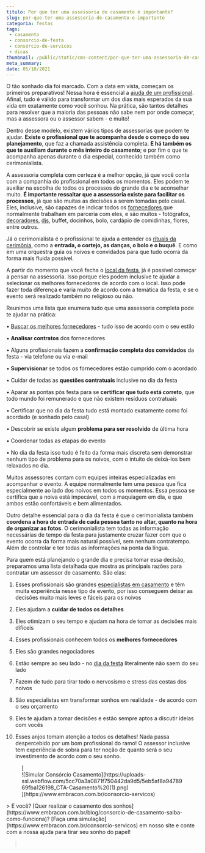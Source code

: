```yaml
---
titulo: Por que ter uma assessoria de casamento é importante?
slug: por-que-ter-uma-assessoria-de-casamento-e-importante
categoria: festas
tags:
 - casamento
 - consorcio-de-festa
 - consorcio-de-servicos
 - dicas
thumbnail: /public/static/cms-content/por-que-ter-uma-assessoria-de-casamento-e-importante.jpg
meta_summary: 
date: 05/10/2021
---
```

O tão sonhado dia foi marcado. Com a data em vista, começam os primeiros preparativos! Nessa hora é essencial a [ajuda de um profissional](https://www.embracon.com.br/blog/cerimonial-de-casamento-vale-a-pena-contratar). Afinal, tudo é válido para transformar um dos dias mais esperados da sua vida em exatamente como você sonhou. Na prática, são tantos detalhes para resolver que a maioria das pessoas não sabe nem por onde começar, mas a assessora ou o assessor sabem - e muito!

Dentro desse modelo, existem vários tipos de assessorias que podem te ajudar. **Existe o profissional que te acompanha desde o começo do seu planejamento**, que faz a chamada assistência completa. **E há também os que te auxiliam durante o mês inteiro do casamento**; e por fim o que te acompanha apenas durante o dia especial, conhecido também como cerimonialista.

A assessoria completa com certeza é a melhor opção, já que você conta com a companhia do profissional em todos os momentos. Eles podem te auxiliar na escolha de todos os processos do grande dia e te aconselhar muito. **É importante ressaltar que a assessoria existe para facilitar os processos**, já que são muitas as decisões a serem tomadas pelo casal. Eles, inclusive, são capazes de indicar todos os [fornecedores ](https://www.embracon.com.br/blog/fornecedores-para-casamentos-escolha-bem-e-negocie-os-precos)que normalmente trabalham em parceria com eles, e são muitos - fotógrafos, [decoradores](https://www.embracon.com.br/blog/conheca-as-principais-tendencias-em-decoracao-de-casamento), [djs](https://www.embracon.com.br/blog/musica-de-festa-faca-uma-playlist-arrebatadora), buffet, docinhos, bolo, cardápio de comidinhas, flores, entre outros.

Já o cerimonialista é o profissional te ajuda a entender os [rituais da cerimônia](https://www.embracon.com.br/blog/cerimonia-e-festa-de-casamento-juntos-ou-separados), como a **entrada, o cortejo, as danças, o bolo e o buquê**. E como em uma orquestra guia os noivos e convidados para que tudo ocorra da forma mais fluida possível.

A partir do momento que você fecha o [local da festa](https://www.embracon.com.br/blog/6-dicas-para-voce-organizar-seu-casamento-nas-montanhas), já é possível começar a pensar na assessoria. Isso porque eles podem inclusive te ajudar a selecionar os melhores fornecedores de acordo com o local. Isso pode fazer toda diferença e varia muito de acordo com a temática da festa, e se o evento será realizado também no religioso ou não.

Reunimos uma lista que enumera tudo que uma assessoria completa pode te ajudar na prática:

 • [Buscar os melhores fornecedores](https://www.embracon.com.br/blog/bebidas-no-casamento-como-escolher-e-calcular-a-quantidade-adequada) - tudo isso de acordo com o seu estilo

 • **Analisar contratos** dos fornecedores

 • Alguns profissionais fazem a **confirmação completa dos convidados** da festa - via telefone ou via e-mail

 • **Supervisionar** se todos os fornecedores estão cumprido com o acordado

 • Cuidar de todas as **questões contratuais** inclusive no dia da festa

 • Aparar as pontas pós festa para se **certificar que tudo está correto**, que todo mundo foi remunerado e que não existem resíduos contratuais

 • Certificar que no dia da festa tudo está montado exatamente como foi acordado (e sonhado pelo casal)

 • Descobrir se existe algum **problema para ser resolvido** de última hora

 • Coordenar todas as etapas do evento

 • No dia da festa isso tudo é feito da forma mais discreta sem demonstrar nenhum tipo de problema para os noivos, com o intuito de deixá-los bem relaxados no dia.

Muitos assessores contam com equipes inteiras especializadas em acompanhar o evento. A equipe normalmente tem uma pessoa que fica especialmente ao lado dos noivos em todos os momentos. Essa pessoa se certifica que a noiva está impecável, com a maquiagem em dia, e que ambos estão confortáveis e bem alimentados.

Outro detalhe essencial para o dia da festa é que o cerimonialista também **coordena a hora de entrada de cada pessoa tanto no altar, quanto na hora de organizar as fotos**. O cerimonialista tem todas as informação necessárias de tempo da festa para justamente cruzar fazer com que o evento ocorra da forma mais natural possível, sem nenhum contratempo. Além de controlar e ter todas as informações na ponta da língua.

Para quem está planejando o grande dia e precisa tomar essa decisão, preparamos uma lista detalhada que mostra as principais razões para contratar um assessor de casamento. São elas:

 1. Esses profissionais são grandes [especialistas em casamento](https://www.embracon.com.br/blog/6-tendencias-de-casamento-que-voce-precisa-conhecer) e têm muita experiência nesse tipo de evento, por isso conseguem deixar as decisões muito mais leves e fáceis para os noivos

 2. Eles ajudam a **cuidar de todos os detalhes**

 3. Eles otimizam o seu tempo e ajudam na hora de tomar as decisões mais difíceis

 4. Esses profissionais conhecem todos os **melhores fornecedores**

 5. Eles são grandes negociadores

 6. Estão sempre ao seu lado - no [dia da festa](https://www.embracon.com.br/blog/festa-de-casamento-grande-ou-pequena-como-escolher) literalmente não saem do seu lado

 7. Fazem de tudo para tirar todo o nervosismo e stress das costas dos noivos

 8. São especialistas em transformar sonhos em realidade - de acordo com o seu orçamento

 9. Eles te ajudam a tomar decisões e estão sempre aptos a discutir ideias com vocês

 10. Esses anjos tomam atenção a todos os detalhes! Nada passa despercebido por um bom profissional do ramo! O assessor inclusive tem experiência de sobra para ter noção de quanto será o seu investimento de acordo com o seu sonho.

<figure class="w-richtext-figure-type-image w-richtext-align-center">[<div>![Simular Consórcio Casamento](https://uploads-ssl.webflow.com/5cc70a3a0871f750442da9d5/5eb5af8a9478969fba126198_CTA-Casamento%20(1).png)</div>](https://www.embracon.com.br/consorcio-servicos)</figure>> E você? [Quer realizar o casamento dos sonhos](https://www.embracon.com.br/blog/consorcio-de-casamento-saiba-como-funciona)? [Faça uma simulação](https://www.embracon.com.br/consorcio-servicos) em nosso site e conte com a nossa ajuda para tirar seu sonho do papel!

> ‍
